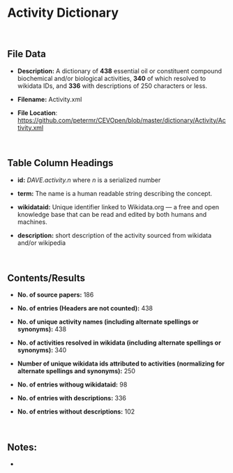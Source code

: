 **Activity​​ Dictionary**
=======================

 

File Data
---------

-   **Description:** A dictionary of **438** essential oil or constituent
    compound biochemical and/or biological activities, **340** of which resolved
    to wikidata IDs, and **336** with descriptions of 250 characters or less.

-   **Filename:** Activity.xml

-   **File Location**:
    <https://github.com/petermr/CEVOpen/blob/master/dictionary/Activity/Activity.xml>

 

Table Column Headings
---------------------

-   **id:** *DAVE.activity.n* where *n* is a serialized number

-   **term:** The name is a human readable string describing the concept.

-   **wikidataid:** Unique identifier linked to Wikidata.org — a free and open
    knowledge base that can be read and edited by both humans and machines.

-   **description:** short description of the activity sourced from wikidata
    and/or wikipedia

 

Contents/Results
----------------

-   **No. of source papers:** 186

-   **No. of entries (Headers are not counted):** 438

-   **No. of unique activity names (including alternate spellings or
    synonyms):** 438

-   **No. of activities resolved in wikidata (including alternate spellings or
    synonyms):** 340

-   **Number of unique wikidata ids attributed to activities (normalizing for
    alternate spellings and synonyms):** 250

-   **No. of entries withoug wikidataid:** 98

-   **No. of entries with descriptions:** 336

-   **No. of entries without descriptions:** 102

 

Notes:
------

-    
